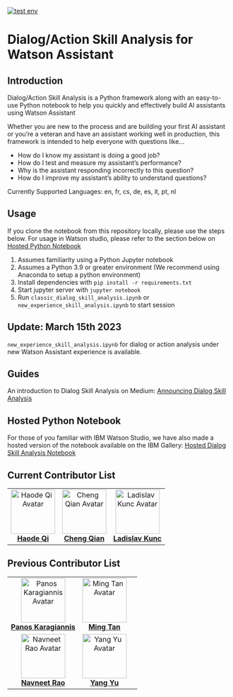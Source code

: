 [![test env](https://github.com/watson-developer-cloud/assistant-dialog-skill-analysis/actions/workflows/ci.yaml/badge.svg?branch=master)](https://github.com/watson-developer-cloud/assistant-dialog-skill-analysis/actions/workflows/ci.yaml)

# Dialog/Action Skill Analysis for Watson Assistant

## Introduction
Dialog/Action Skill Analysis is a Python framework along with an easy-to-use Python notebook to help you quickly and effectively build AI assistants using Watson Assistant 

Whether you are new to the process and are building your first AI assistant or you’re a veteran and have an assistant working well in production, this framework is intended to help everyone with questions like...
- How do I know my assistant is doing a good job?
- How do I test and measure my assistant’s performance?
- Why is the assistant responding incorrectly to this question?
- How do I improve my assistant’s ability to understand questions?

Currently Supported Languages: en, fr, cs, de, es, it, pt, nl

## Usage
If you clone the notebook from this repository locally, please use the steps below. For usage in Watson studio, please refer to the 
section below on [Hosted Python Notebook](#hosted-python-notebook)


1. Assumes familiarity using a Python Jupyter notebook
2. Assumes a Python 3.9 or greater environment (We recommend using Anaconda to setup a python environment)
3. Install dependencies with `pip install -r requirements.txt`
4. Start jupyter server with `jupyter notebook`
5. Run `classic_dialog_skill_analysis.ipynb` or `new_experience_skill_analysis.ipynb` to start session

## Update: March 15th 2023
`new_experience_skill_analysis.ipynb` for dialog or action analysis under new Watson Assistant experience is available.


## Guides
An introduction to Dialog Skill Analysis on Medium: [Announcing Dialog Skill Analysis](https://medium.com/ibm-watson/announcing-dialog-skill-analysis-for-watson-assistant-83cdfb968178?)

## Hosted Python Notebook
For those of you familiar with IBM Watson Studio, we have also made a hosted version of the notebook available on the IBM Gallery: [Hosted Dialog Skill Analysis Notebook](https://dataplatform.cloud.ibm.com/exchange/public/entry/view/4d77701840fcb2f21587e39fdb887049)

## Current Contributor List

| |                                                                                                                                                         |                                                                                                                                                         |
:-------------------------:|:-------------------------------------------------------------------------------------------------------------------------------------------------------:|:-------------------------------------------------------------------------------------------------------------------------------------------------------:|
<img src="https://avatars1.githubusercontent.com/u/41268579" alt="Haode Qi Avatar" width=100/> <br/> <b>[Haode Qi](https://github.com/haodeqi)<b>  | <img src="https://avatars.githubusercontent.com/u/20978879" alt="Cheng Qian Avatar" width=100/> <br/> <b>[Cheng Qian](https://github.com/tsinggggg)<b>  | <img src="https://avatars0.githubusercontent.com/u/55497265" alt="Ladislav Kunc Avatar" width=100/> <br/> <b>[Ladislav Kunc](https://github.com/lada-kunc)<b> |


## Previous Contributor List

| | | |
:-------------------------:|:-------------------------:|:-------------------------:|
<img src="https://avatars2.githubusercontent.com/u/21293612" alt="Panos Karagiannis Avatar" width=100/> <br/> <b>[Panos Karagiannis](https://github.com/apropos13)<b> | <img src="https://avatars0.githubusercontent.com/u/10625921" alt="Ming Tan Avatar" width=100/> <br/> <b>[Ming Tan](https://github.com/mingtan888)<b> |
<img src="https://avatars0.githubusercontent.com/u/5985542" alt="Navneet Rao Avatar" width=100/> <br/> <b>[Navneet Rao](https://github.com/navneetrao)<b>| <img src="https://avatars0.githubusercontent.com/u/12615278" alt="Yang Yu Avatar" width=100/> <br/> <b>[Yang Yu](https://github.com/yangyuphd)<b> |
